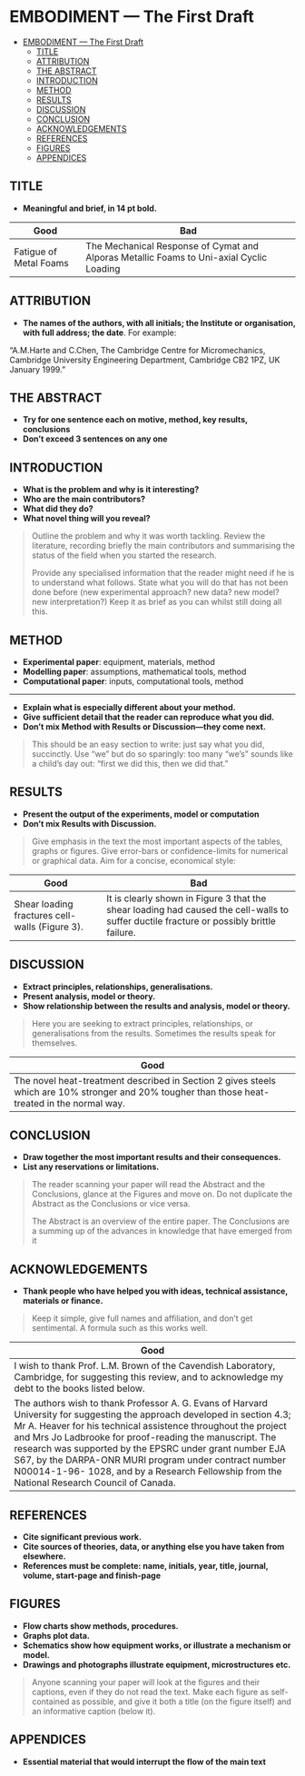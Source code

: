 # EMBODIMENT — The First Draft

* [EMBODIMENT — The First Draft](#embodiment--the-first-draft)
  * [TITLE](#title)
  * [ATTRIBUTION](#attribution)
  * [THE ABSTRACT](#the-abstract)
  * [INTRODUCTION](#introduction)
  * [METHOD](#method)
  * [RESULTS](#results)
  * [DISCUSSION](#discussion)
  * [CONCLUSION](#conclusion)
  * [ACKNOWLEDGEMENTS](#acknowledgements)
  * [REFERENCES](#references)
  * [FIGURES](#figures)
  * [APPENDICES](#appendices)

## TITLE

- **Meaningful and brief, in 14 pt bold.**

| Good                   | Bad                                                                                     |
| ---------------------- | --------------------------------------------------------------------------------------- |
| Fatigue of Metal Foams | The Mechanical Response of Cymat and Alporas Metallic Foams to Uni-axial Cyclic Loading |

## ATTRIBUTION

- **The names of the authors, with all initials; the Institute or organisation, with full address; the date**. For example:

“A.M.Harte and C.Chen,
The Cambridge Centre for Micromechanics,
Cambridge University Engineering Department,
Cambridge CB2 1PZ, UK
January 1999.”

## THE ABSTRACT

- **Try for one sentence each on motive, method, key results, conclusions**
- **Don’t exceed 3 sentences on any one**

## INTRODUCTION

- **What is the problem and why is it interesting?**
- **Who are the main contributors?**
- **What did they do?**
- **What novel thing will you reveal?**

> Outline the problem and why it was worth tackling. Review the literature, recording briefly the main contributors and summarising the status of the field when you started the research. 
> 
> Provide any specialised information that the reader might need if he is to understand what follows. State what you will do that has not been done before (new experimental approach? new data? new model? new interpretation?) Keep it as brief as you can whilst still doing all this.

## METHOD

- **Experimental paper**: equipment, materials, method
- **Modelling paper**: assumptions, mathematical tools, method
- **Computational paper**: inputs, computational tools, method

---

- **Explain what is especially different about your method.**
- **Give sufficient detail that the reader can reproduce what you did.**
- **Don’t mix Method with Results or Discussion—they come next.**

> This should be an easy section to write: just say what you did, succinctly. Use “we” but do so sparingly: too many “we’s” sounds like a child’s day out: “first we did this, then we did that.”

## RESULTS

- **Present the output of the experiments, model or computation**
- **Don’t mix Results with Discussion.**

> Give emphasis in the text the most important aspects of the tables, graphs or figures. Give error-bars or confidence-limits for numerical or graphical data.
> Aim for a concise, economical style:

| Good                                           | Bad                                                                                                                                      |
| ---------------------------------------------- | ---------------------------------------------------------------------------------------------------------------------------------------- |
| Shear loading fractures cell-walls (Figure 3). | It is clearly shown in Figure 3 that the shear loading had caused the cell-walls to suffer ductile fracture or possibly brittle failure. |

## DISCUSSION

- **Extract principles, relationships, generalisations.**
- **Present analysis, model or theory.**
- **Show relationship between the results and analysis, model or theory.**

> Here you are seeking to extract principles, relationships, or generalisations from the results. Sometimes the results speak for themselves.

| Good                                                                                                                                           |
| ---------------------------------------------------------------------------------------------------------------------------------------------- |
| The novel heat-treatment described in Section 2 gives steels which are 10% stronger and 20% tougher than those heat-treated in the normal way. |

## CONCLUSION

- **Draw together the most important results and their consequences.**
- **List any reservations or limitations.**

> The reader scanning your paper will read the Abstract and the Conclusions, glance at the Figures and move on. Do not duplicate the Abstract as the Conclusions or vice versa. 
> 
> The Abstract is an overview of the entire paper. The Conclusions are a summing up of the advances in knowledge that have emerged from it 

## ACKNOWLEDGEMENTS

- **Thank people who have helped you with ideas, technical assistance, materials or finance.**

> Keep it simple, give full names and affiliation, and don’t get sentimental. A formula such as this works well.

| Good                                                                                                                                                                                                                                                                                                                                                                                                                                                                      |
| ------------------------------------------------------------------------------------------------------------------------------------------------------------------------------------------------------------------------------------------------------------------------------------------------------------------------------------------------------------------------------------------------------------------------------------------------------------------------- |
| I wish to thank Prof. L.M. Brown of the Cavendish Laboratory, Cambridge, for suggesting this review, and to acknowledge my debt to the books listed below.                                                                                                                                                                                                                                                                                                                |
| The authors wish to thank Professor A. G. Evans of Harvard University for suggesting the approach developed in section 4.3; Mr A. Heaver for his technical assistence throughout the project and Mrs Jo Ladbrooke for proof-reading the manuscript. The research was supported by the EPSRC under grant number EJA S67, by the DARPA-ONR MURI program under contract number N00014-1-96- 1028, and by a Research Fellowship from the National Research Council of Canada. |

## REFERENCES

- **Cite significant previous work.**
- **Cite sources of theories, data, or anything else you have taken from elsewhere.**
- **References must be complete: name, initials, year, title, journal, volume, start-page and finish-page**

## FIGURES

- **Flow charts show methods, procedures.**
- **Graphs plot data.**
- **Schematics show how equipment works, or illustrate a mechanism or model.**
- **Drawings and photographs illustrate equipment, microstructures etc.**

> Anyone scanning your paper will look at the figures and their captions, even if they do not read the text. Make each figure as self-contained as possible, and give it both a title (on the figure itself) and an informative caption (below it). 

## APPENDICES

- **Essential material that would interrupt the flow of the main text**
